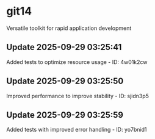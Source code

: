 # git14
Versatile toolkit for rapid application development

## Update 2025-09-29 03:25:41
Added tests to optimize resource usage - ID: 4w01k2cw


## Update 2025-09-29 03:25:50
Improved performance to improve stability - ID: sjidn3p5


## Update 2025-09-29 03:25:59
Added tests with improved error handling - ID: yo7bnid1


